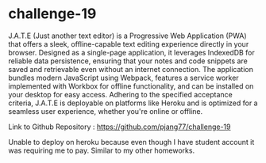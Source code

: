 # challenge-19

J.A.T.E (Just another text editor) is a Progressive Web Application (PWA) that offers a sleek, offline-capable text editing experience directly in your browser. Designed as a single-page application, it leverages IndexedDB for reliable data persistence, ensuring that your notes and code snippets are saved and retrievable even without an internet connection. The application bundles modern JavaScript using Webpack, features a service worker implemented with Workbox for offline functionality, and can be installed on your desktop for easy access. Adhering to the specified acceptance criteria, J.A.T.E is deployable on platforms like Heroku and is optimized for a seamless user experience, whether you're online or offline.

Link to Github Repository : https://github.com/pjang77/challenge-19

Unable to deploy on heroku because even though I have student account it was requiring me to pay. Similar to my other homeworks.
